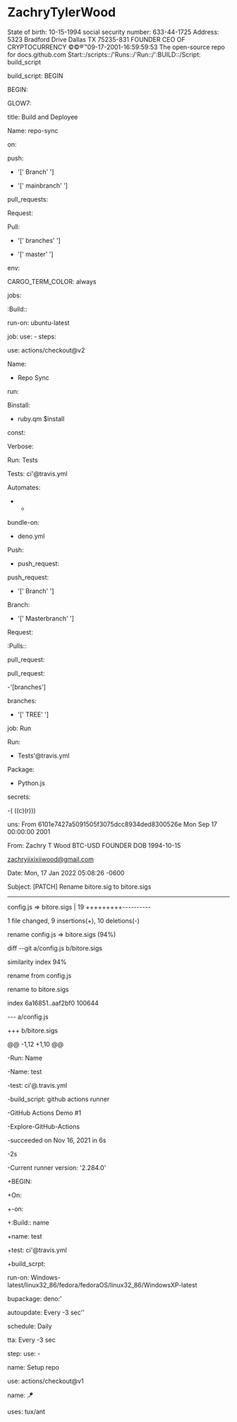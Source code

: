 # ZachryTylerWood
State of birth: 10-15-1994
social security number: 633-44-1725
Address: 5323 Bradford Drive Dallas TX 75235-831
FOUNDER CEO OF CRYPTOCURRENCY ©©®™09-17-2001-16:59:59:53
The open-source repo for docs.github.com
Start::/scripts::/'Runs::/'Run::/':BUILD::/Script: build_script

build_script: BEGIN

BEGIN:

GLOW7:

title: Build and Deployee

Name: repo-sync

on:

push:

- '[' Branch' ']

- '[' mainbranch' ']

pull_requests:

Request:

Pull:

- '[' branches' ']

- '[' master' ']

env:

CARGO_TERM_COLOR: always

jobs:

:Build::

run-on: ubuntu-latest

job: use: - steps:

use: actions/checkout@v2

Name: 

- Repo Sync

run: 

Binstall: 

- ruby.qm $install

const:

Verbose:

Run: Tests

Tests: ci'@travis.yml

Automates: 

- -

bundle-on: 

- deno.yml 

Push: 

- push_request:

push_request: 

- '[' Branch' ']

Branch: 

- '[' Masterbranch' ']

Request: 

:Pulls::

pull_request:

pull_request: 

-'[branches']

branches: 

- '[' TREE' ']

job: Run

Run: 

- Tests'@travis.yml

Package: 

- Python.js

secrets: 

-( ((c)(r)))

uns:  From 6101e7427a5091505f3075dcc8934ded8300526e Mon Sep 17 00:00:00 2001

From: Zachry T Wood BTC-USD FOUNDER DOB 1994-10-15

 <zachryiixixiiwood@gmail.com>

Date: Mon, 17 Jan 2022 05:08:26 -0600

Subject: [PATCH] Rename bitore.sig to bitore.sigs

---

 config.js => bitore.sigs | 19 +++++++++----------

 1 file changed, 9 insertions(+), 10 deletions(-)

 rename config.js => bitore.sigs (94%)

diff --git a/config.js b/bitore.sigs

similarity index 94%

rename from config.js

rename to bitore.sigs

index 6a16851..aaf2bf0 100644

--- a/config.js

+++ b/bitore.sigs

@@ -1,12 +1,10 @@

-Run: Name

-Name: test

-test: ci'@.travis.yml

-build_script: github actions runner

-GitHub Actions Demo #1

-Explore-GitHub-Actions

-succeeded on Nov 16, 2021 in 6s

-2s

-Current runner version: '2.284.0'

+BEGIN:

+On:

+-on:

+:Build:: name

+name: test

+test: ci'@travis.yml

+build_scrpt:

run-on: Windows-latest/linux32_86/fedora/fedoraOS/linux32_86/WindowsXP-latest

bupackage: deno:' 

autoupdate: Every -3 sec''

schedule: Daily 

tta: Every -3 sec

step: use: - 

name: Setup repo

use: actions/checkout@v1

name: 🪁

uses: tux/ant
